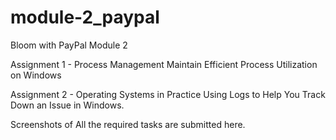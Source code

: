 # module-2_paypal
Bloom with PayPal Module 2

Assignment 1 - Process Management
Maintain Efficient Process Utilization on Windows

Assignment 2 - Operating Systems in Practice
Using Logs to Help You Track Down an Issue in Windows.

Screenshots of All the required tasks are submitted here.
